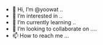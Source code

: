 - 👋 Hi, I’m @yoowat ..
- 👀 I’m interested in ..
- 🌱 I’m currently learning ..
- 💞️ I’m looking to collaborate on ....
- 📫 How to reach me ...

<!---
yoowat/yoowat is a ✨ special ✨ repository because its `README.md` (this file) appears on your GitHub profile.
You can click the Preview link to take a look at your changes.
--->
